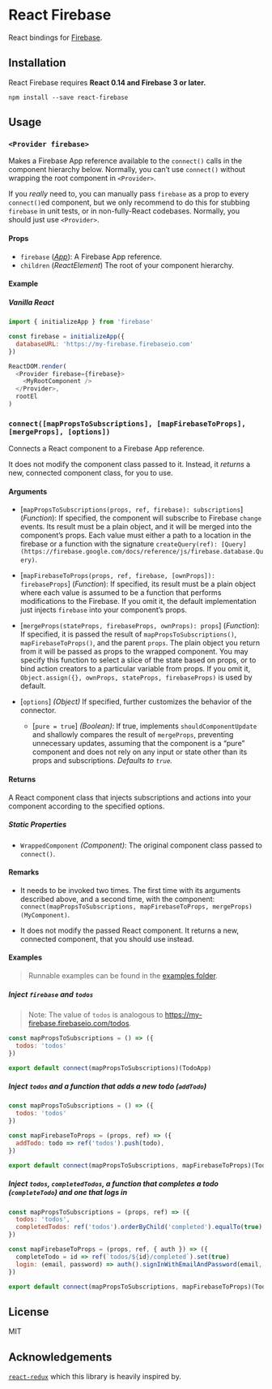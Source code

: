 React Firebase
==============

React bindings for [Firebase](https://firebase.google.com).

## Installation

React Firebase requires **React 0.14 and Firebase 3 or later.**

```
npm install --save react-firebase
```

## Usage

### `<Provider firebase>`

Makes a Firebase App reference available to the `connect()` calls in the component hierarchy below. Normally, you can’t use `connect()` without wrapping the root component in `<Provider>`.

If you *really* need to, you can manually pass `firebase` as a prop to every `connect()`ed component, but we only recommend to do this for stubbing `firebase` in unit tests, or in non-fully-React codebases. Normally, you should just use `<Provider>`.

#### Props

* `firebase` (*[App](https://firebase.google.com/docs/reference/js/firebase.app.App)*): A Firebase App reference.
* `children` (*ReactElement*) The root of your component hierarchy.

#### Example

##### Vanilla React

```js
import { initializeApp } from 'firebase'

const firebase = initializeApp({
  databaseURL: 'https://my-firebase.firebaseio.com'
})

ReactDOM.render(
  <Provider firebase={firebase}>
    <MyRootComponent />
  </Provider>,
  rootEl
)
```

### `connect([mapPropsToSubscriptions], [mapFirebaseToProps], [mergeProps], [options])`

Connects a React component to a Firebase App reference.

It does not modify the component class passed to it.
Instead, it *returns* a new, connected component class, for you to use.

#### Arguments

* [`mapPropsToSubscriptions(props, ref, firebase): subscriptions`] \(*Function*): If specified, the component will subscribe to Firebase `change` events. Its result must be a plain object, and it will be merged into the component’s props. Each value must either a path to a location in the firebase or a function with the signature `createQuery(ref): [Query](https://firebase.google.com/docs/reference/js/firebase.database.Query)`.

* [`mapFirebaseToProps(props, ref, firebase, [ownProps]): firebaseProps`] \(*Function*): If specified, its result must be a plain object where each value is assumed to be a function that performs modifications to the Firebase. If you omit it, the default implementation just injects `firebase` into your component’s props.

* [`mergeProps(stateProps, firebaseProps, ownProps): props`] \(*Function*): If specified, it is passed the result of `mapPropsToSubscriptions()`, `mapFirebaseToProps()`, and the parent `props`. The plain object you return from it will be passed as props to the wrapped component. You may specify this function to select a slice of the state based on props, or to bind action creators to a particular variable from props. If you omit it, `Object.assign({}, ownProps, stateProps, firebaseProps)` is used by default.

* [`options`] *(Object)* If specified, further customizes the behavior of the connector.
  * [`pure = true`] *(Boolean)*: If true, implements `shouldComponentUpdate` and shallowly compares the result of `mergeProps`, preventing unnecessary updates, assuming that the component is a “pure” component and does not rely on any input or state other than its props and subscriptions. *Defaults to `true`.*

#### Returns

A React component class that injects subscriptions and actions into your component according to the specified options.

##### Static Properties

* `WrappedComponent` *(Component)*: The original component class passed to `connect()`.

#### Remarks

* It needs to be invoked two times. The first time with its arguments described above, and a second time, with the component: `connect(mapPropsToSubscriptions, mapFirebaseToProps, mergeProps)(MyComponent)`.

* It does not modify the passed React component. It returns a new, connected component, that you should use instead.

#### Examples

> Runnable examples can be found in the [examples folder](examples/).

##### Inject `firebase` and `todos`

  > Note: The value of `todos` is analogous to https://my-firebase.firebaseio.com/todos.

```js
const mapPropsToSubscriptions = () => ({
  todos: 'todos'
})

export default connect(mapPropsToSubscriptions)(TodoApp)
```

#####  Inject `todos` and a function that adds a new todo (`addTodo`)

```js
const mapPropsToSubscriptions = () => ({
  todos: 'todos'
})

const mapFirebaseToProps = (props, ref) => ({
  addTodo: todo => ref('todos').push(todo),
})

export default connect(mapPropsToSubscriptions, mapFirebaseToProps)(TodoApp)
```

#####  Inject `todos`, `completedTodos`, a function that completes a todo (`completeTodo`) and one that logs in

```js
const mapPropsToSubscriptions = (props, ref) => ({
  todos: 'todos',
  completedTodos: ref('todos').orderByChild('completed').equalTo(true),
})

const mapFirebaseToProps = (props, ref, { auth }) => ({
  completeTodo = id => ref(`todos/${id}/completed`).set(true)
  login: (email, password) => auth().signInWithEmailAndPassword(email, password)
})

export default connect(mapPropsToSubscriptions, mapFirebaseToProps)(TodoApp)
```

## License

MIT

## Acknowledgements

[`react-redux`](https://github.com/reactjs/react-redux) which this library is heavily inspired by.
